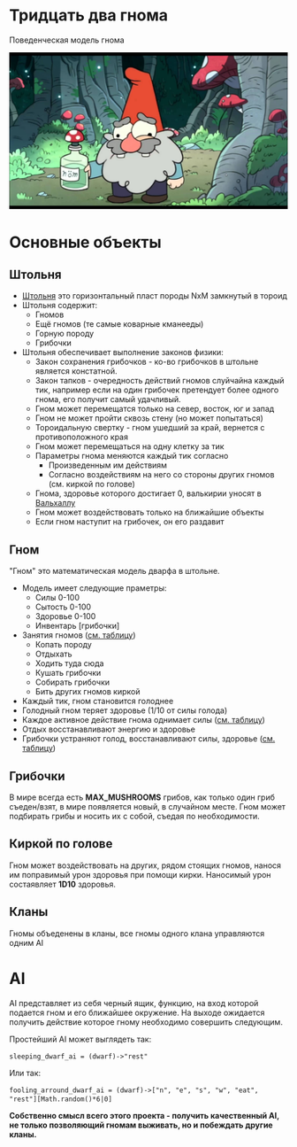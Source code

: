 # Тридцать два гнома

Поведенческая модель гнома

![](img/dwarf_02.jpg)

# Основные объекты

## Штольня

* [Штольня][4] это горизонтальный пласт породы NxM замкнутый в тороид 
* Штольня содержит:
  * Гномов
  * Ещё гномов (те самые коварные кманееды)
  * Горную породу
  * Грибочки
* Штольня обеспечивает выполнение законов физики:
  * Закон сохранения грибочков - ко-во грибочков в штольне является констатной.
  * Закон тапков - очередность действий гномов слуйчайна каждый тик, например если на один грибочек претендует более одного гнома, его получит самый удачливый.
  * Гном может перемещатся только на север, восток, юг и запад
  * Гном не может пройти сквозь стену (но может попытаться)
  * Тороидальную свертку - гном ушедший за край, вернется с противоположного края
  * Гном может перемещаться на одну клетку за тик
  * Параметры гнома меняются каждый тик согласно 
    * Произведенным им действиям 
    * Согласно воздействиям на него со стороны других гномов (см. киркой по голове)
  * Гнома, здоровье которого достигает 0, валькирии уносят в [Вальхаллу][3]
  * Гном может воздействовать только на ближайшие объекты
  * Если гном наступит на грибочек, он его раздавит

## Гном

"Гном" это математическая модель дварфа в штольне.

* Модель имеет следующие праметры:
  * Силы     0-100
  * Сытость  0-100
  * Здоровье 0-100
  * Инвентарь [грибочки]
* Занятия гномов ([см. таблицу][1])
  * Копать породу
  * Отдыхать
  * Ходить туда сюда
  * Кушать грибочки
  * Собирать грибочки
  * Бить других гномов киркой
* Каждый тик, гном становится голоднее
* Голодный гном теряет здоровье (1/10 от силы голода)
* Каждое активное действие гнома однимает силы ([см. таблицу][1])
* Отдых восстанавливают энергию и здоровье
* Грибочки устраняют голод, восстанавливают силы, здоровье ([см. таблицу][2]) 

## Грибочки

В мире всегда есть **МAX_MUSHROOMS** грибов, как только один гриб съеден/взят, в мире появляется новый, в случайном месте.
Гном может подбирать грибы и носить их с собой, съедая по необходимости.

## Киркой по голове

Гном может воздействовать на других, рядом стоящих гномов, нанося им поправимый урон здоровья при помощи кирки.
Наносимый урон состаявляет **1D10** здоровья.

## Кланы

Гномы объеденены в кланы, все гномы одного клана управляются одним AI

# AI

AI представляет из себя черный ящик, функцию, на вход которой подается гном и его ближайшее окружение.
На выходе ожидается получить действие которое гному необходимо совершить следующим.

Простейший AI может выглядеть так:

```
sleeping_dwarf_ai = (dwarf)->"rest"
```

Или так:

```
fooling_arround_dwarf_ai = (dwarf)->["n", "e", "s", "w", "eat", "rest"][Math.random()*6|0]
```

**Собственно смысл всего этого проекта - получить качественный AI, не только позволяющий гномам выживать, но и побеждать другие кланы.**



[1]: https://github.com/peko/32D/blob/master/config.coffee#L12
[2]: https://github.com/peko/32D/blob/master/config.coffee#L8
[3]: https://ru.wikipedia.org/wiki/%D0%92%D0%B0%D0%BB%D1%8C%D1%85%D0%B0%D0%BB%D0%BB%D0%B0
[4]: http://miningwiki.ru/wiki/%D0%A8%D0%B0%D1%85%D1%82%D1%91%D1%80%D1%81%D0%BA%D0%B8%D0%B9_%D0%B6%D0%B0%D1%80%D0%B3%D0%BE%D0%BD#.D0.A8

